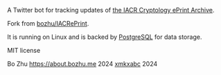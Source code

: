 A Twitter bot for tracking updates of [the IACR Cryptology ePrint Archive](http://eprint.iacr.org/).

Fork from [bozhu/IACRePrint](https://github.com/bozhu/IACRePrint).

It is running on Linux and is backed by [PostgreSQL](http://www.postgresql.org/) for data storage.

MIT license

Bo Zhu https://about.bozhu.me 2024
[xmkxabc](https://github.com/xmkxabc) 2024
